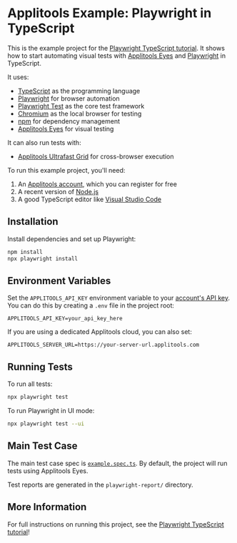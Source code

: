 # Applitools Example: Playwright in TypeScript

This is the example project for the [Playwright TypeScript tutorial](https://applitools.com/tutorials/playwright).
It shows how to start automating visual tests
with [Applitools Eyes](https://applitools.com/platform/eyes/)
and [Playwright](https://playwright.dev/) in TypeScript.

It uses:

- [TypeScript](https://www.typescriptlang.org/) as the programming language
- [Playwright](https://playwright.dev/) for browser automation
- [Playwright Test](https://playwright.dev/docs/api/class-test) as the core test framework
- [Chromium](https://www.chromium.org/chromium-projects/) as the local browser for testing
- [npm](https://www.npmjs.com/) for dependency management
- [Applitools Eyes](https://applitools.com/platform/eyes/) for visual testing

It can also run tests with:

- [Applitools Ultrafast Grid](https://applitools.com/platform/ultrafast-grid/) for cross-browser execution

To run this example project, you'll need:

1. An [Applitools account](https://auth.applitools.com/users/register), which you can register for free
2. A recent version of [Node.js](https://nodejs.org/en/download/)
3. A good TypeScript editor like [Visual Studio Code](https://code.visualstudio.com/docs/languages/typescript)

## Installation

Install dependencies and set up Playwright:

```sh
npm install
npx playwright install
```

## Environment Variables

Set the `APPLITOOLS_API_KEY` environment variable to your [account's API key](https://applitools.com/tutorials/guides/getting-started/registering-an-account). You can do this by creating a `.env` file in the project root:

```
APPLITOOLS_API_KEY=your_api_key_here
```

If you are using a dedicated Applitools cloud, you can also set:

```
APPLITOOLS_SERVER_URL=https://your-server-url.applitools.com
```

## Running Tests

To run all tests:

```sh
npx playwright test
```

To run Playwright in UI mode:

```sh
npx playwright test --ui
```

## Main Test Case

The main test case spec is [`example.spec.ts`](tests/example.spec.ts).
By default, the project will run tests using Applitools Eyes.

Test reports are generated in the `playwright-report/` directory.

## More Information

For full instructions on running this project, see the
[Playwright TypeScript tutorial](https://applitools.com/tutorials/playwright)!
